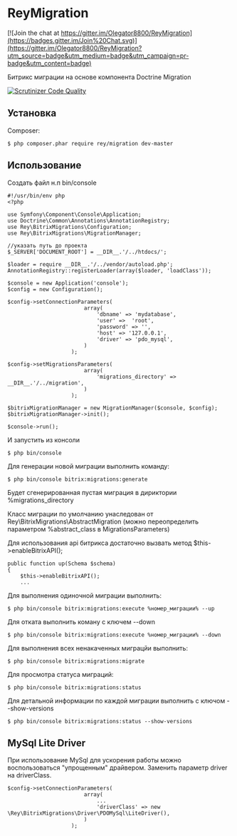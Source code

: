 # ReyMigration

[![Join the chat at https://gitter.im/Olegator8800/ReyMigration](https://badges.gitter.im/Join%20Chat.svg)](https://gitter.im/Olegator8800/ReyMigration?utm_source=badge&utm_medium=badge&utm_campaign=pr-badge&utm_content=badge)

Битрикс миграции на основе компонента Doctrine Migration

[![Scrutinizer Code Quality](https://scrutinizer-ci.com/g/Olegator8800/ReyMigration/badges/quality-score.png?b=master)](https://scrutinizer-ci.com/g/Olegator8800/ReyMigration/?branch=master)


Установка
------------

Composer:

    $ php composer.phar require rey/migration dev-master

Использование
------------

Создать файл н.п bin/console

    #!/usr/bin/env php
    <?php

    use Symfony\Component\Console\Application;
    use Doctrine\Common\Annotations\AnnotationRegistry;
    use Rey\BitrixMigrations\Configuration;
    use Rey\BitrixMigrations\MigrationManager;

    //указать путь до проекта
    $_SERVER['DOCUMENT_ROOT'] = __DIR__.'/../htdocs/';

    $loader = require __DIR__.'/../vendor/autoload.php';
    AnnotationRegistry::registerLoader(array($loader, 'loadClass'));
    
    $console = new Application('console');
    $config = new Configuration();

    $config->setConnectionParameters(
                            array(
                                'dbname' => 'mydatabase',
                                'user' =>  'root',
                                'password' => '',
                                'host' => '127.0.0.1',
                                'driver' => 'pdo_mysql',
                            )
                        );

    $config->setMigrationsParameters(
                            array(
                                'migrations_directory' => __DIR__.'/../migration',
                            )
                        );

    $bitrixMigrationManager = new MigrationManager($console, $config);
    $bitrixMigrationManager->init();

    $console->run();

И запустить из консоли 

    $ php bin/console

Для генерации новой миграции выполнить команду:

    $ php bin/console bitrix:migrations:generate

Будет сгенерированная пустая миграция в дириктории %migrations_directory

Класс миграции по умолчанию унаследован от Rey\BitrixMigrations\AbstractMigration (можно переопределить параметром %abstract_class в MigrationsParameters)

Для использования api битрикса достаточно вызвать метод $this->enableBitrixAPI();

    public function up(Schema $schema)
    {
        $this->enableBitrixAPI();
        ...

Для выполнения одиночной миграции выполнить:

    $ php bin/console bitrix:migrations:execute %номер_миграции% --up

Для отката выполнить коману с ключем --down

    $ php bin/console bitrix:migrations:execute %номер_миграции% --down

Для выполнения всех ненакаченных миграцйи выполнить:

    $ php bin/console bitrix:migrations:migrate

Для просмотра статуса миграций:

    $ php bin/console bitrix:migrations:status

Для детальной информации по каждой миграции выполнить с ключом --show-versions

    $ php bin/console bitrix:migrations:status --show-versions


MySql Lite Driver
------------

При использование MySql для ускорения работы можно воспользоваться "упрощенным" драйвером. Заменить параметр driver на driverClass.

    $config->setConnectionParameters(
                            array(
                                ...
                                'driverClass' => new \Rey\BitrixMigrations\Driver\PDOMySql\LiteDriver(),
                            )
                        );
